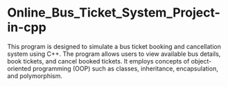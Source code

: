 # Online_Bus_Ticket_System_Project-in-cpp
This program is designed to simulate a bus ticket booking and cancellation system using C++. The program allows users to view available bus details, book tickets, and cancel booked tickets. It employs concepts of object-oriented programming (OOP) such as classes, inheritance, encapsulation, and polymorphism.

